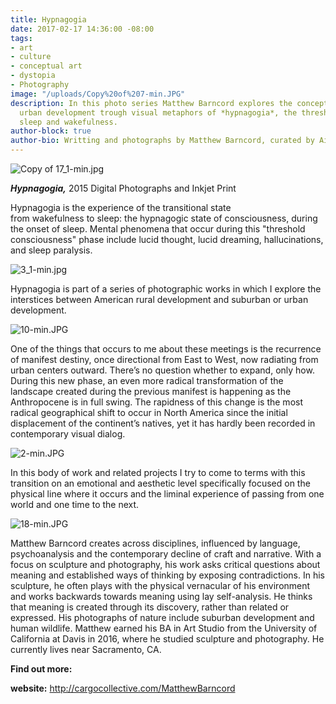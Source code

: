 ```yaml
---
title: Hypnagogia
date: 2017-02-17 14:36:00 -08:00
tags:
- art
- culture
- conceptual art
- dystopia
- Photography
image: "/uploads/Copy%20of%207-min.JPG"
description: In this photo series Matthew Barncord explores the concept of rural and
  urban development trough visual metaphors of *hypnagogia*, the threshold between
  sleep and wakefulness.
author-block: true
author-bio: Writting and photographs by Matthew Barncord, curated by Aida Lizalde
---
```


![Copy of 17_1-min.jpg](/uploads/Copy%20of%2017_1-min.jpg)

***Hypnagogia,*** 2015
Digital Photographs and Inkjet Print

Hypnagogia is the experience of the transitional state from wakefulness to sleep: the hypnagogic state of consciousness, during the onset of sleep. Mental phenomena that occur during this &quot;threshold consciousness&quot; phase include lucid thought, lucid dreaming, hallucinations, and sleep paralysis. 

![3_1-min.jpg](/uploads/3_1-min.jpg)

Hypnagogia is part of a series of photographic works in which I explore the interstices between American rural development and suburban or urban development.

![10-min.JPG](/uploads/10-min.JPG)

One of the things that occurs to me about these meetings is the recurrence of manifest destiny, once directional from East to West, now radiating from urban centers outward. There’s no question whether to expand, only how. During this new phase, an even more radical transformation of the landscape created during the previous manifest is happening as the Anthropocene is in full swing. The rapidness of this change is the most radical geographical shift to occur in North America since the initial displacement of the continent’s natives, yet it has hardly been recorded in contemporary visual dialog.

![2-min.JPG](/uploads/2-min.JPG)

In this body of work and related projects I try to come to terms with this transition on an emotional and aesthetic level specifically focused on the physical line where it occurs and the liminal experience of passing from one world and one time to the next.

![18-min.JPG](/uploads/18-min.JPG)

Matthew Barncord creates across disciplines, influenced by language, psychoanalysis and the contemporary decline of craft and narrative. With a focus on sculpture and photography, his work asks critical questions about meaning and established ways of thinking by exposing contradictions. In his sculpture, he often plays with the physical vernacular of his environment and works backwards towards meaning using lay self-analysis. He thinks that meaning is created through its discovery, rather than related or expressed. His photographs of nature include suburban development and human wildlife. Matthew earned his BA in Art Studio from the University of California at Davis in 2016, where he studied sculpture and photography. He currently lives near Sacramento, CA.

**Find out more:**

**website:** http://cargocollective.com/MatthewBarncord

